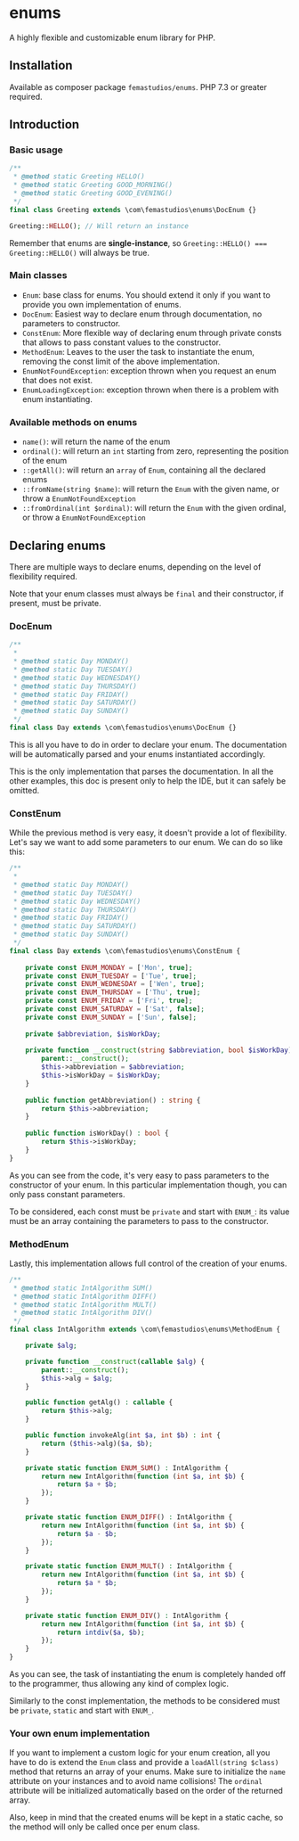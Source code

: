 # enums
A highly flexible and customizable enum library for PHP.

## Installation
Available as composer package `femastudios/enums`. PHP 7.3 or greater required.

## Introduction

### Basic usage
```php
/**
 * @method static Greeting HELLO()
 * @method static Greeting GOOD_MORNING()
 * @method static Greeting GOOD_EVENING()
 */
final class Greeting extends \com\femastudios\enums\DocEnum {}

Greeting::HELLO(); // Will return an instance
```

Remember that enums are **single-instance**, so `Greeting::HELLO() === Greeting::HELLO()` will always be true.

### Main classes
* `Enum`: base class for enums. You should extend it only if you want to provide you own implementation of enums.
* `DocEnum`: Easiest way to declare enum through documentation, no parameters to constructor.
* `ConstEnum`: More flexible way of declaring enum through private consts that allows to pass constant values to the constructor.
* `MethodEnum`: Leaves to the user the task to instantiate the enum, removing the const limit of the above implementation.
* `EnumNotFoundException`: exception thrown when you request an enum that does not exist.
* `EnumLoadingException`: exception thrown when there is a problem with enum instantiating.


### Available methods on enums
* `name()`: will return the name of the enum
* `ordinal()`: will return an `int` starting from zero, representing the position of the enum
* `::getAll()`: will return an `array` of `Enum`, containing all the declared enums
* `::fromName(string $name)`: will return the `Enum` with the given name, or throw a `EnumNotFoundException`
* `::fromOrdinal(int $ordinal)`: will return the `Enum` with the given ordinal, or throw a `EnumNotFoundException`

## Declaring enums
There are multiple ways to declare enums, depending on the level of flexibility required. 

Note that your enum classes must always be `final` and their constructor, if present, must be private.

### DocEnum
```php
/**
 *
 * @method static Day MONDAY()
 * @method static Day TUESDAY()
 * @method static Day WEDNESDAY()
 * @method static Day THURSDAY()
 * @method static Day FRIDAY()
 * @method static Day SATURDAY()
 * @method static Day SUNDAY()
 */
final class Day extends \com\femastudios\enums\DocEnum {}
```
This is all you have to do in order to declare your enum. The documentation will be automatically parsed and your enums instantiated accordingly.

This is the only implementation that parses the documentation. In all the other examples, this doc is present only to help the IDE, but it can safely be omitted.

### ConstEnum
While the previous method is very easy, it doesn't provide a lot of flexibility. Let's say we want to add some parameters to our enum. We can do so like this:
```php
/**
 *
 * @method static Day MONDAY()
 * @method static Day TUESDAY()
 * @method static Day WEDNESDAY()
 * @method static Day THURSDAY()
 * @method static Day FRIDAY()
 * @method static Day SATURDAY()
 * @method static Day SUNDAY()
 */
final class Day extends \com\femastudios\enums\ConstEnum {
    
    private const ENUM_MONDAY = ['Mon', true];
    private const ENUM_TUESDAY = ['Tue', true];
    private const ENUM_WEDNESDAY = ['Wen', true];
    private const ENUM_THURSDAY = ['Thu', true];
    private const ENUM_FRIDAY = ['Fri', true];
    private const ENUM_SATURDAY = ['Sat', false];
    private const ENUM_SUNDAY = ['Sun', false];
    
    private $abbreviation, $isWorkDay;
    
    private function __construct(string $abbreviation, bool $isWorkDay) {
        parent::__construct();
        $this->abbreviation = $abbreviation;
        $this->isWorkDay = $isWorkDay;
    }
    
    public function getAbbreviation() : string {
        return $this->abbreviation;
    }
    
    public function isWorkDay() : bool {
        return $this->isWorkDay;
    }
}
```
As you can see from the code, it's very easy to pass parameters to the constructor of your enum. In this particular implementation though, you can only pass constant parameters. 

To be considered, each const must be `private` and start with `ENUM_`: its value must be an array containing the parameters to pass to the constructor.

### MethodEnum
Lastly, this implementation allows full control of the creation of your enums.
```php
/**
 * @method static IntAlgorithm SUM()
 * @method static IntAlgorithm DIFF()
 * @method static IntAlgorithm MULT()
 * @method static IntAlgorithm DIV()
 */
final class IntAlgorithm extends \com\femastudios\enums\MethodEnum {

    private $alg;

    private function __construct(callable $alg) {
        parent::__construct();
        $this->alg = $alg;
    }

    public function getAlg() : callable {
        return $this->alg;
    }

    public function invokeAlg(int $a, int $b) : int {
        return ($this->alg)($a, $b);
    }

    private static function ENUM_SUM() : IntAlgorithm {
        return new IntAlgorithm(function (int $a, int $b) {
            return $a + $b;
        });
    }

    private static function ENUM_DIFF() : IntAlgorithm {
        return new IntAlgorithm(function (int $a, int $b) {
            return $a - $b;
        });
    }

    private static function ENUM_MULT() : IntAlgorithm {
        return new IntAlgorithm(function (int $a, int $b) {
            return $a * $b;
        });
    }

    private static function ENUM_DIV() : IntAlgorithm {
        return new IntAlgorithm(function (int $a, int $b) {
            return intdiv($a, $b);
        });
    }
}
```

As you can see, the task of instantiating the enum is completely handed off to the programmer, thus allowing any kind of complex logic.

Similarly to the const implementation, the methods to be considered must be `private`, `static` and start with `ENUM_`. 

### Your own enum implementation
If you want to implement a custom logic for your enum creation, all you have to do is extend the `Enum` class and provide a `loadAll(string $class)` method that returns an array of your enums. 
Make sure to initialize the `name` attribute on your instances and to avoid name collisions!
The `ordinal` attribute will be initialized automatically based on the order of the returned array.

Also, keep in mind that the created enums will be kept in a static cache, so the method will only be called once per enum class.